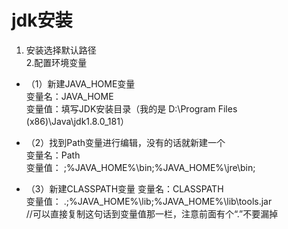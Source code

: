 # jdk安装

1. 安装选择默认路径  
2.配置环境变量  

* （1）新建JAVA_HOME变量  
变量名：JAVA_HOME   
变量值：填写JDK安装目录（我的是 D:\Program Files (x86)\Java\jdk1.8.0_181）  

* （2）找到Path变量进行编辑，没有的话就新建一个  
变量名：Path  
变量值： ;%JAVA_HOME%\bin;%JAVA_HOME%\jre\bin;  

* （3）新建CLASSPATH变量
变量名：CLASSPATH  
变量值： .;%JAVA_HOME%\lib;%JAVA_HOME%\lib\tools.jar  
//可以直接复制这句话到变量值那一栏，注意前面有个“.”不要漏掉